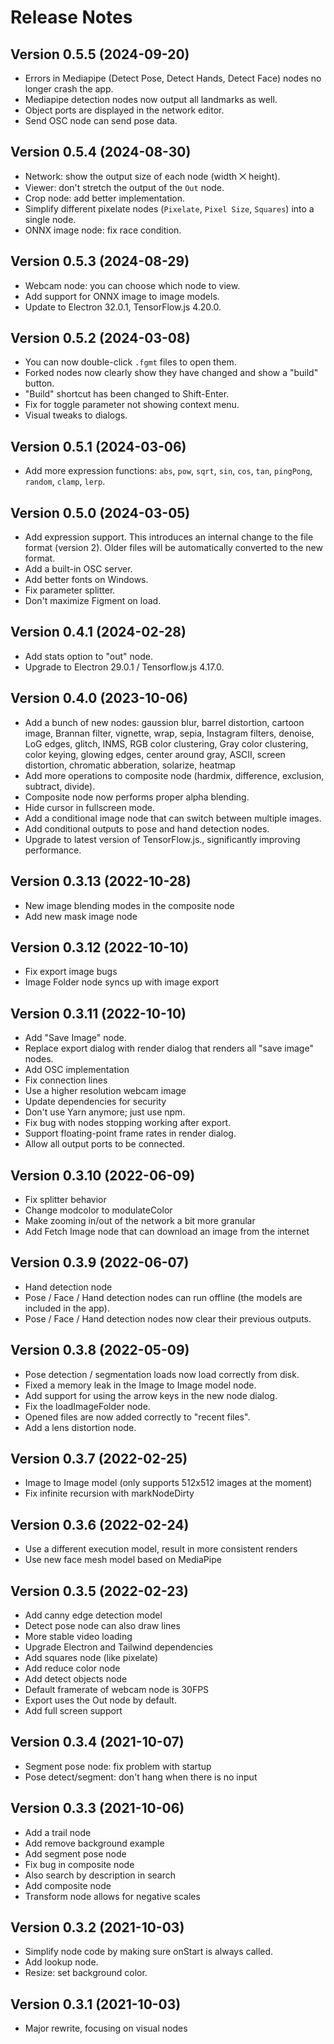 # Release Notes

## Version 0.5.5 (2024-09-20)

- Errors in Mediapipe (Detect Pose, Detect Hands, Detect Face) nodes no longer crash the app.
- Mediapipe detection nodes now output all landmarks as well.
- Object ports are displayed in the network editor.
- Send OSC node can send pose data.

## Version 0.5.4 (2024-08-30)

- Network: show the output size of each node (width ⨉ height).
- Viewer: don't stretch the output of the `Out` node.
- Crop node: add better implementation.
- Simplify different pixelate nodes (`Pixelate`, `Pixel Size`, `Squares`) into a single node.
- ONNX image node: fix race condition.

## Version 0.5.3 (2024-08-29)

- Webcam node: you can choose which node to view.
- Add support for ONNX image to image models.
- Update to Electron 32.0.1, TensorFlow.js 4.20.0.

## Version 0.5.2 (2024-03-08)

- You can now double-click `.fgmt` files to open them.
- Forked nodes now clearly show they have changed and show a "build" button.
- "Build" shortcut has been changed to Shift-Enter.
- Fix for toggle parameter not showing context menu.
- Visual tweaks to dialogs.

## Version 0.5.1 (2024-03-06)

- Add more expression functions: `abs`, `pow`, `sqrt`, `sin`, `cos`, `tan`, `pingPong`, `random`, `clamp`, `lerp`.

## Version 0.5.0 (2024-03-05)

- Add expression support. This introduces an internal change to the file format (version 2). Older files will be automatically converted to the new format.
- Add a built-in OSC server.
- Add better fonts on Windows.
- Fix parameter splitter.
- Don't maximize Figment on load.

## Version 0.4.1 (2024-02-28)

- Add stats option to "out" node.
- Upgrade to Electron 29.0.1 / Tensorflow.js 4.17.0.

## Version 0.4.0 (2023-10-06)

- Add a bunch of new nodes: gaussion blur, barrel distortion, cartoon image, Brannan filter, vignette, wrap, sepia, Instagram filters, denoise, LoG edges, glitch, INMS, RGB color clustering, Gray color clustering, color keying, glowing edges, center around gray, ASCII, screen distortion, chromatic abberation, solarize, heatmap
- Add more operations to composite node (hardmix, difference, exclusion, subtract, divide).
- Composite node now performs proper alpha blending.
- Hide cursor in fullscreen mode.
- Add a conditional image node that can switch between multiple images.
- Add conditional outputs to pose and hand detection nodes.
- Upgrade to latest version of TensorFlow.js., significantly improving performance.

## Version 0.3.13 (2022-10-28)

- New image blending modes in the composite node
- Add new mask image node

## Version 0.3.12 (2022-10-10)

- Fix export image bugs
- Image Folder node syncs up with image export

## Version 0.3.11 (2022-10-10)

- Add "Save Image" node.
- Replace export dialog with render dialog that renders all "save image" nodes.
- Add OSC implementation
- Fix connection lines
- Use a higher resolution webcam image
- Update dependencies for security
- Don't use Yarn anymore; just use npm.
- Fix bug with nodes stopping working after export.
- Support floating-point frame rates in render dialog.
- Allow all output ports to be connected.

## Version 0.3.10 (2022-06-09)

- Fix splitter behavior
- Change modcolor to modulateColor
- Make zooming in/out of the network a bit more granular
- Add Fetch Image node that can download an image from the internet

## Version 0.3.9 (2022-06-07)

- Hand detection node
- Pose / Face / Hand detection nodes can run offline (the models are included in the app).
- Pose / Face / Hand detection nodes now clear their previous outputs.

## Version 0.3.8 (2022-05-09)

- Pose detection / segmentation loads now load correctly from disk.
- Fixed a memory leak in the Image to Image model node.
- Add support for using the arrow keys in the new node dialog.
- Fix the loadImageFolder node.
- Opened files are now added correctly to "recent files".
- Add a lens distortion node.

## Version 0.3.7 (2022-02-25)

- Image to Image model (only supports 512x512 images at the moment)
- Fix infinite recursion with markNodeDirty

## Version 0.3.6 (2022-02-24)

- Use a different execution model, result in more consistent renders
- Use new face mesh model based on MediaPipe

## Version 0.3.5 (2022-02-23)

- Add canny edge detection model
- Detect pose node can also draw lines
- More stable video loading
- Upgrade Electron and Tailwind dependencies
- Add squares node (like pixelate)
- Add reduce color node
- Add detect objects node
- Default framerate of webcam node is 30FPS
- Export uses the Out node by default.
- Add full screen support

## Version 0.3.4 (2021-10-07)

- Segment pose node: fix problem with startup
- Pose detect/segment: don't hang when there is no input

## Version 0.3.3 (2021-10-06)

- Add a trail node
- Add remove background example
- Add segment pose node
- Fix bug in composite node
- Also search by description in search
- Add composite node
- Transform node allows for negative scales

## Version 0.3.2 (2021-10-03)

- Simplify node code by making sure onStart is always called.
- Add lookup node.
- Resize: set background color.

## Version 0.3.1 (2021-10-03)

- Major rewrite, focusing on visual nodes
